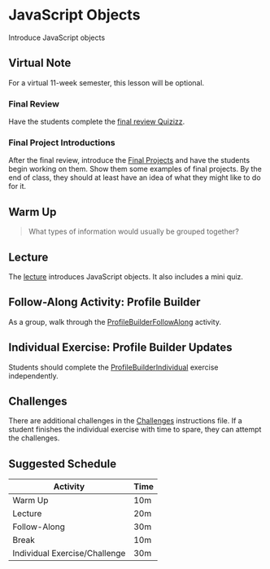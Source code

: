 # JavaScript Objects
Introduce JavaScript objects

## Virtual Note
For a virtual 11-week semester, this lesson will be optional.

### Final Review
Have the students complete the [final review Quizizz](https://quizizz.com/admin/quiz/5cb4ab688f1e35001d3e267c/web-final-review).

### Final Project Introductions
After the final review, introduce the [Final Projects](../Week11/FinalProject.md) and have the students begin working on them. Show them some examples of final projects. By the end of class, they should at least have an idea of what they might like to do for it.

## Warm Up
>What types of information would usually be grouped together?

## Lecture
The [lecture](JavaScriptObjects.pptx) introduces JavaScript objects. It also includes a mini quiz.

## Follow-Along Activity: Profile Builder
As a group, walk through the [ProfileBuilderFollowAlong](ProfileBuilderFollowAlong.md) activity.

## Individual Exercise: Profile Builder Updates
Students should complete the [ProfileBuilderIndividual](ProfileBuilderIndividual.md) exercise independently.

## Challenges
There are additional challenges in the [Challenges](Challenges.md) instructions file. If a student finishes the individual exercise with time to spare, they can attempt the challenges.
 
 ## Suggested Schedule
| Activity | Time |
|-|-|
| Warm Up | 10m |
| Lecture | 20m |
| Follow-Along | 30m |
| Break | 10m |
| Individual Exercise/Challenge | 30m |
